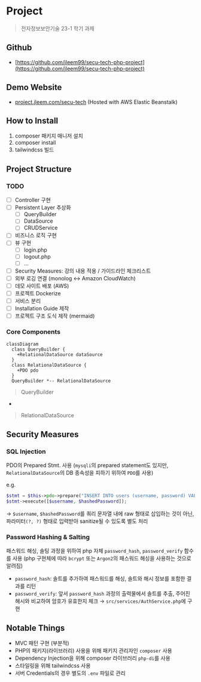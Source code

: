 # Project

> 전자정보보안기술 23-1 학기 과제

## Github

- [https://github.com/jleem99/secu-tech-php-project](https://github.com/jleem99/secu-tech-php-project)

## Demo Website

- [project.jleem.com/secu-tech](project.jleem.com/secu-tech) (Hosted with AWS Elastic Beanstalk)

## How to Install

1. composer 패키지 매니저 설치
2. composer install
3. tailwindcss 빌드

## Project Structure

### TODO

- [ ] Controller 구현
- [ ] Persistent Layer 추상화
  - [ ] QueryBuilder
  - [ ] DataSource
  - [ ] CRUDService
- [ ] 비즈니스 로직 구현
- [ ] 뷰 구현
  - [ ] login.php
  - [ ] logout.php
  - [ ] ...
- [ ] Security Measures: 강의 내용 적용 / 가이드라인 체크리스트
- [ ] 외부 로깅 연결 (monolog <-> Amazon CloudWatch)
- [ ] 데모 사이트 배포 (AWS)
- [ ] 프로젝트 Dockerize
- [ ] 서비스 분리
- [ ] Installation Guide 제작
- [ ] 프로젝트 구조 도식 제작 (mermaid)

### Core Components

```mermaid
classDiagram
  class QueryBuilder {
    +RelationalDataSource dataSource
  }
  class RelationalDataSource {
    +PDO pdo
  }
  QueryBuilder *-- RelationalDataSource
```

> QueryBuilder
>
-

> RelationalDataSource
>

## Security Measures

### SQL Injection

PDO의 Prepared Stmt. 사용
(`mysqli`의 prepared statement도 있지만, `RelationalDataSource`의 DB 종속성을 피하기 위하여 `PDO`를 사용)

e.g.

```php
$stmt = $this->pdo->prepare("INSERT INTO users (username, password) VALUES (?, ?)");
$stmt->execute([$username, $hashedPassword]);
```

→ `$username`, `$hashedPassword`를 쿼리 문자열 내에 raw 형태로 삽입하는 것이 아닌, 파라미터`(?, ?)` 형태로 입력받아 sanitize될 수 있도록 별도 처리

### Password Hashing & Salting

패스워드 해싱, 솔팅 과정을 위하여 php 자체 `password_hash`, `password_verify` 함수를 사용
(php 구현체에 따라 `bcrypt` 또는 `Argon2`의 패스워드 해싱을 사용하는 것으로 알려짐)

- `password_hash`: 솔트를 추가하여 패스워드를 해싱, 솔트와 해시 정보를 포함한 결과를 리턴
- `password_verify`: 앞서 `password_hash` 과정의 출력물에서 솔트를 추출, 주어진 해시와 비교하여 암호가 유효한지 체크
→ `src/services/AuthService.php`에 구현

## Notable Things

- MVC 패턴 구현 (부분적)
- PHP의 패키지(라이브러리) 사용을 위해 패키지 관리자인 `composer` 사용
- Dependency Injection을 위해 composer 라이브러리 `php-di`를 사용
- 스타일링을 위해 tailwindcss 사용
- 서버 Credentials의 경우 별도의 `.env` 파일로 관리
